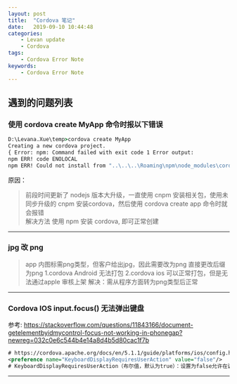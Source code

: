 ```yaml
---
layout: post  
title:  "Cordova 笔记"  
date:   2019-09-10 10:44:48
categories: 
    - Levan update  
    - Cordova
tags: 
    - Cordova Error Note
keywords: 
    - Cordova Error Note  
---
```


## 遇到的问题列表

### 使用 cordova create MyApp 命令时报以下错误

```cmd
D:\Levana.Xue\temp>cordova create MyApp
Creating a new cordova project.
{ Error: npm: Command failed with exit code 1 Error output:
npm ERR! code ENOLOCAL
npm ERR! Could not install from "..\..\..\Roaming\npm\node_modules\cordova\node_modules\_cordova-app-hello-world@4.0.0@cordova-app-hello-world\index.js" as it does not contain a package.json file.
```

原因：  

> 前段时间更新了 nodejs 版本大升级，一直使用 cnpm 安装相关包，使用未同步升级的 cnpm 安装cordova，然后使用 cordova create app 命令时就会报错  
解决方法
> 使用 npm 安装 cordova, 即可正常创建

<!--more -->

---

### jpg 改 png

> app 内图标需png类型，但客户给出jpg，因此需要改为png
> 直接更改后缀为png
> 1.cordova Android 无法打包
> 2.cordova ios 可以正常打包，但是无法通过apple 审核上架
> 解决：需从程序方面转为png类型后正常

---

### Cordova IOS input.focus() 无法弹出键盘

参考: https://stackoverflow.com/questions/11843166/document-getelementbyidmycontrol-focus-not-working-in-phonegap?newreg=032c0e6c544b4e14a8d4b5d80cac1f7b  

```xml
# https://cordova.apache.org/docs/en/5.1.1/guide/platforms/ios/config.html
<preference name="KeyboardDisplayRequiresUserAction" value="false"/>
# KeyboardDisplayRequiresUserAction（布尔值，默认为true）：设置为false允许在调用focus()表单输入时出现键盘
```

---
